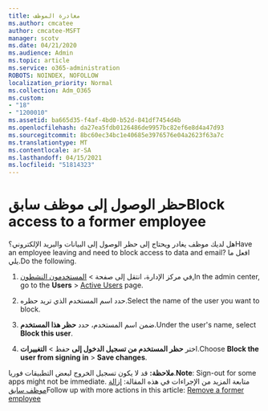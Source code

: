 ```yaml
---
title: مغادرة الموظف
ms.author: cmcatee
author: cmcatee-MSFT
manager: scotv
ms.date: 04/21/2020
ms.audience: Admin
ms.topic: article
ms.service: o365-administration
ROBOTS: NOINDEX, NOFOLLOW
localization_priority: Normal
ms.collection: Adm_O365
ms.custom:
- "18"
- "1200010"
ms.assetid: ba665d35-f4af-4bd0-b52d-841df7454d4b
ms.openlocfilehash: da27ea5fdb0126486de9957bc82ef6e8d4a47d93
ms.sourcegitcommit: 8bc60ec34bc1e40685e3976576e04a2623f63a7c
ms.translationtype: MT
ms.contentlocale: ar-SA
ms.lasthandoff: 04/15/2021
ms.locfileid: "51814323"
---
```

# <a name="block-access-to-a-former-employee"></a><span data-ttu-id="a48d1-102">حظر الوصول إلى موظف سابق</span><span class="sxs-lookup"><span data-stu-id="a48d1-102">Block access to a former employee</span></span>

<span data-ttu-id="a48d1-103">هل لديك موظف يغادر ويحتاج إلى حظر الوصول إلى البيانات والبريد الإلكتروني؟</span><span class="sxs-lookup"><span data-stu-id="a48d1-103">Have an employee leaving and need to block access to data and email?</span></span> <span data-ttu-id="a48d1-104">افعل ما يلي.</span><span class="sxs-lookup"><span data-stu-id="a48d1-104">Do the following.</span></span>
  
1. <span data-ttu-id="a48d1-105">في مركز الإدارة، انتقل  إلى صفحة \> [المستخدمون النشطون.](https://go.microsoft.com/fwlink/p/?linkid=834822)</span><span class="sxs-lookup"><span data-stu-id="a48d1-105">In the admin center, go to the **Users** \> [Active Users](https://go.microsoft.com/fwlink/p/?linkid=834822) page.</span></span>

2. <span data-ttu-id="a48d1-106">حدد اسم المستخدم الذي تريد حظره.</span><span class="sxs-lookup"><span data-stu-id="a48d1-106">Select the name of the user you want to block.</span></span>

3. <span data-ttu-id="a48d1-107">ضمن اسم المستخدم، حدد **حظر هذا المستخدم**.</span><span class="sxs-lookup"><span data-stu-id="a48d1-107">Under the user's name, select **Block this user**.</span></span>

4. <span data-ttu-id="a48d1-108">اختر **حظر المستخدم من تسجيل الدخول إلى** حفظ \> **التغييرات**.</span><span class="sxs-lookup"><span data-stu-id="a48d1-108">Choose **Block the user from signing in** \> **Save changes**.</span></span>

<span data-ttu-id="a48d1-109">**ملاحظة:** قد لا يكون تسجيل الخروج لبعض التطبيقات فوريا.</span><span class="sxs-lookup"><span data-stu-id="a48d1-109">**Note**: Sign-out for some apps might not be immediate.</span></span> <span data-ttu-id="a48d1-110">متابعة المزيد من الإجراءات في هذه المقالة: [إزالة موظف سابق](https://docs.microsoft.com/microsoft-365/admin/add-users/remove-former-employee)</span><span class="sxs-lookup"><span data-stu-id="a48d1-110">Follow up with more actions in this article: [Remove a former employee](https://docs.microsoft.com/microsoft-365/admin/add-users/remove-former-employee)</span></span>